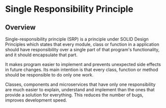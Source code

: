 # Single Responsibility Principle

## Overview

Single-responsibility principle (SRP) is a principle under SOLID Design Principles which states that every module, class
or function in a application should have responsibility over a single part of that program's functionality, and it
should encapsulate that part.

It makes program easier to implement and prevents unexpected side effects in future changes. Its main intention is that
every class, function or method should be responsible to do only one work.

Classes, components and microservices that have only one responsibility are much easier to explain, understand and
implement than the ones that provide a solution for everything. This reduces the number of bugs, improves
development speed.
